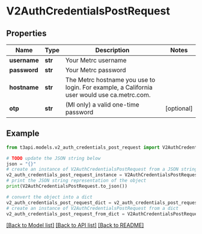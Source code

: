 # V2AuthCredentialsPostRequest


## Properties

Name | Type | Description | Notes
------------ | ------------- | ------------- | -------------
**username** | **str** | Your Metrc username | 
**password** | **str** | Your Metrc password | 
**hostname** | **str** | The Metrc hostname you use to login. For example, a California user would use ca.metrc.com. | 
**otp** | **str** | (MI only) a valid one-time password | [optional] 

## Example

```python
from t3api.models.v2_auth_credentials_post_request import V2AuthCredentialsPostRequest

# TODO update the JSON string below
json = "{}"
# create an instance of V2AuthCredentialsPostRequest from a JSON string
v2_auth_credentials_post_request_instance = V2AuthCredentialsPostRequest.from_json(json)
# print the JSON string representation of the object
print(V2AuthCredentialsPostRequest.to_json())

# convert the object into a dict
v2_auth_credentials_post_request_dict = v2_auth_credentials_post_request_instance.to_dict()
# create an instance of V2AuthCredentialsPostRequest from a dict
v2_auth_credentials_post_request_from_dict = V2AuthCredentialsPostRequest.from_dict(v2_auth_credentials_post_request_dict)
```
[[Back to Model list]](../README.md#documentation-for-models) [[Back to API list]](../README.md#documentation-for-api-endpoints) [[Back to README]](../README.md)


